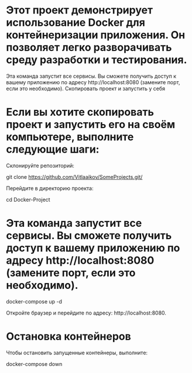 
# Этот проект демонстрирует использование Docker для контейнеризации приложения. Он позволяет легко разворачивать среду разработки и тестирования.

Эта команда запустит все сервисы. Вы сможете получить доступ к вашему приложению по адресу http://localhost:8080 (замените порт, если это необходимо).
Скопировать проект и запустить у себя

# Если вы хотите скопировать проект и запустить его на своём компьютере, выполните следующие шаги:

Склонируйте репозиторий:

git clone https://github.com/Vitlaaikov/SomeProjects.git/

Перейдите в директорию проекта:

cd Docker-Project

# Эта команда запустит все сервисы. Вы сможете получить доступ к вашему приложению по адресу http://localhost:8080 (замените порт, если это необходимо).

docker-compose up -d

Откройте браузер и перейдите по адресу: http://localhost:8080.

# Остановка контейнеров

Чтобы остановить запущенные контейнеры, выполните:

docker-compose down

